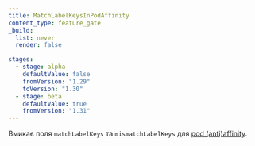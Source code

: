 ```yaml
---
title: MatchLabelKeysInPodAffinity
content_type: feature_gate
_build:
  list: never
  render: false

stages:
  - stage: alpha
    defaultValue: false
    fromVersion: "1.29"
    toVersion: "1.30"
  - stage: beta
    defaultValue: true
    fromVersion: "1.31"
---
```

Вмикає поля `matchLabelKeys` та `mismatchLabelKeys` для [pod (anti)affinity](/docs/concepts/scheduling-eviction/assign-pod-node/).
